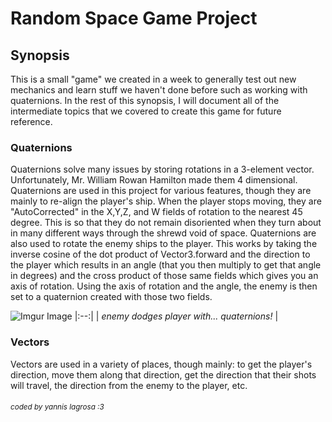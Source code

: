 # Random Space Game Project
 
## Synopsis
This is a small "game" we created in a week to generally test out new mechanics and learn stuff we haven't done before such as working with quaternions. In the rest of this synopsis, I will document all of the intermediate topics that we covered to create this game for future reference.

### Quaternions

Quaternions solve many issues by storing rotations in a 3-element vector. Unfortunately, Mr. William Rowan Hamilton made them 4 dimensional. Quaternions are used in this project for various features, though they are mainly to re-align the player's ship. When the player stops moving, they are "AutoCorrected" in the X,Y,Z, and W fields of rotation to the nearest 45 degree. This is so that they do not remain disoriented when they turn about in many different ways through the shrewd void of space. Quaternions are also used to rotate the enemy ships to the player. This works by taking the inverse cosine of the dot product of Vector3.forward and the direction to the player which results in an angle (that you then multiply to get that angle in degrees) and the cross product of those same fields which gives you an axis of rotation. Using the axis of rotation and the angle, the enemy is then set to a quaternion created with those two fields.

![Imgur Image](https://imgur.com/Faivkg7.gif)
|:--:| 
| *enemy dodges player with... quaternions!* |
### Vectors

Vectors are used in a variety of places, though mainly: to get the player's direction, move them along that direction, get the direction that their shots will travel, the direction from the enemy to the player, etc.









###### <sub>coded by yannis lagrosa :3
